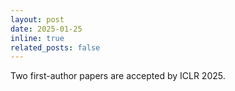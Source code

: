 ```yaml
---
layout: post
date: 2025-01-25
inline: true
related_posts: false
---
```


Two first-author papers are accepted by ICLR 2025.
